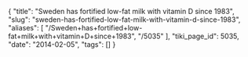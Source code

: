 {
    "title": "Sweden has fortified low-fat milk with vitamin D since 1983",
    "slug": "sweden-has-fortified-low-fat-milk-with-vitamin-d-since-1983",
    "aliases": [
        "/Sweden+has+fortified+low-fat+milk+with+vitamin+D+since+1983",
        "/5035"
    ],
    "tiki_page_id": 5035,
    "date": "2014-02-05",
    "tags": []
}
